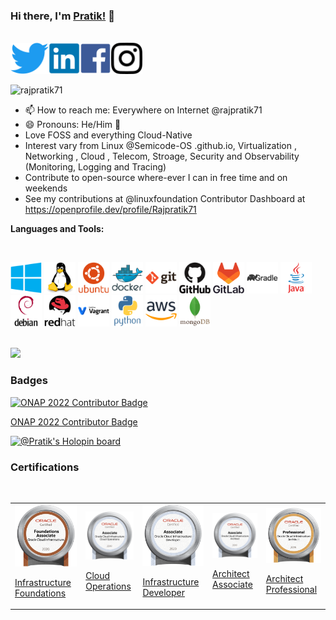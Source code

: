 ### Hi there, I'm [Pratik!](https://rajpratik71.github.io) 👋

<br />

<a href="https://twitter.com/rajpratik71">
  <img align="left" alt="Pratik raj | Twitter" height="50" src="https://raw.githubusercontent.com/devicons/devicon/master/icons/twitter/twitter-original.svg" />
</a>

<a href="https://linkedin.com/in/rajpratik71" target="_blank">
  <img align="left" alt="Pratik raj | Linkedin " height="50" src="https://raw.githubusercontent.com/devicons/devicon/master/icons/linkedin/linkedin-original.svg" />
</a>

<a href="https://www.instagram.com/rajpratik71/" target="blank">
  <img align="center" src="https://raw.githubusercontent.com/rajpratik71/rajpratik71/master/assets/instagram.svg" alt="Pratik raj | instagram" height="50" />
</a>

<a href="https://www.facebook.com/rajpratik71">
  <img align="left" alt="Pratik raj | Facebook" height="50" src="https://raw.githubusercontent.com/devicons/devicon/master/icons/facebook/facebook-original.svg" />
</a>

<br />
<br />

<img src="https://komarev.com/ghpvc/?username=rajpratik71" alt="rajpratik71" />

<br />

- 📫 How to reach me: Everywhere on Internet @rajpratik71
- 😄 Pronouns: He/Him :man:
- Love FOSS and everything Cloud-Native
- Interest vary from Linux @Semicode-OS .github.io, Virtualization , Networking , Cloud , Telecom, Stroage, Security and Observability (Monitoring, Logging and Tracing)
- Contribute to open-source where-ever I can in free time and on weekends
- See my contributions at @linuxfoundation Contributor Dashboard at https://openprofile.dev/profile/Rajpratik71 


<!--
**Rajpratik71/rajpratik71** is a ✨ _special_ ✨ repository because its `README.md` (this file) appears on your GitHub profile.

Here are some ideas to get you started:

- 🔭 I’m currently working on ...
- 🌱 I’m currently learning ...
- 👯 I’m looking to collaborate on ...
- 🤔 I’m looking for help with ...
- 💬 Ask me about ...
- ⚡ Fun fact: ...
-->

**Languages and Tools:**

<br />

<p align="left">
  <img src="https://raw.githubusercontent.com/devicons/devicon/master/icons/windows8/windows8-original.svg"  alt="windows" height="50"/>
  <img src="https://raw.githubusercontent.com/devicons/devicon/master/icons/linux/linux-original.svg"  alt="linux" height="50"/>
  <img src="https://raw.githubusercontent.com/devicons/devicon/master/icons/ubuntu/ubuntu-plain-wordmark.svg" alt="ubuntu" height="50"/>
  <img src="https://raw.githubusercontent.com/devicons/devicon/master/icons/docker/docker-original-wordmark.svg" alt="docker" height="50"/>
  <img src="https://raw.githubusercontent.com/devicons/devicon/master/icons/git/git-original-wordmark.svg" alt="git" height="50"/>
  <img src="https://raw.githubusercontent.com/devicons/devicon/master/icons/github/github-original-wordmark.svg" alt="github" height="50"/>
  <img src="https://raw.githubusercontent.com/devicons/devicon/master/icons/gitlab/gitlab-original-wordmark.svg" alt="gitlab" height="50"/>
  <img src="https://raw.githubusercontent.com/devicons/devicon/master/icons/gradle/gradle-plain-wordmark.svg" alt="gradle" height="50"/>
  <img src="https://raw.githubusercontent.com/devicons/devicon/master/icons/java/java-original-wordmark.svg" alt="java" height="50"/>
  <img src="https://raw.githubusercontent.com/devicons/devicon/master/icons/debian/debian-original-wordmark.svg" alt="debian" height="50"/>
  <img src="https://raw.githubusercontent.com/devicons/devicon/master/icons/redhat/redhat-original-wordmark.svg" alt="redhat" height="50"/>
  <img src="https://raw.githubusercontent.com/devicons/devicon/master/icons/vagrant/vagrant-original-wordmark.svg" alt="vagrant" height="50"/>
  <img src="https://raw.githubusercontent.com/devicons/devicon/master/icons/python/python-original-wordmark.svg" alt="python" height="50"/>
  <img src="https://raw.githubusercontent.com/devicons/devicon/master/icons/amazonwebservices/amazonwebservices-original-wordmark.svg" alt="amazonwebservices" height="50"/>
  <img src="https://raw.githubusercontent.com/devicons/devicon/master/icons/mongodb/mongodb-original-wordmark.svg" alt="mongodb" height="50"/>
  </p>

<br />

<img src="https://github-readme-stats.vercel.app/api?username=rajpratik71&hide_border=true&show_icons=true">

<br />

### Badges

<a href="https://www.credly.com/badges/90d2c073-7777-47b8-b8c9-8c89aa4b7587/public_url">
  <img alt="ONAP 2022 Contributor Badge" width="100" src="https://images.credly.com/images/7c795b20-1f71-48da-8e2d-1c6ec8b643c9/image.png" />
</a>

[ONAP 2022 Contributor Badge](https://www.credly.com/badges/90d2c073-7777-47b8-b8c9-8c89aa4b7587/public_url)

[![@Pratik's Holopin board](https://holopin.io/api/user/board?user=rajpratik71)](https://holopin.io/@rajpratik71)

### Certifications

<br />

<table>
<tr>
<td>

<a href="https://www.youracclaim.com/badges/a6b0ec1d-65ca-4d3d-bfb8-b677a57e1838/public_url">
  <img alt="Infrastructure Foundations" width="100" src="https://raw.githubusercontent.com/rajpratik71/rajpratik71/master/assets/03_Oracle_Cloud_Infrastructure_Foundations_Associate.png" />
</a>

[Infrastructure Foundations](https://www.youracclaim.com/badges/a6b0ec1d-65ca-4d3d-bfb8-b677a57e1838/public_url)

</td>
<td>

<a href="https://www.youracclaim.com/badges/68539059-a7f3-49a0-8368-8c9e267fc090/public_url">
  <img alt="Cloud Operations" width="100" src="https://raw.githubusercontent.com/rajpratik71/rajpratik71/master/assets/09_Associate_OCI_Cloud_Operations_2019.png" />
</a>

[Cloud Operations](https://www.youracclaim.com/badges/68539059-a7f3-49a0-8368-8c9e267fc090/public_url)

</td>
<td>

<a href="https://www.youracclaim.com/badges/79230558-3219-4d59-a97d-6e245c83319e/public_url">
  <img alt="Infrastructure Developer" width="100" src="https://raw.githubusercontent.com/rajpratik71/rajpratik71/master/assets/03_Oracle-Cloud_Infrastructure_Developer_Associate.png" />
</a>

[Infrastructure Developer](https://www.youracclaim.com/badges/79230558-3219-4d59-a97d-6e245c83319e/public_url)

</td>
<td>

<a href="https://www.youracclaim.com/badges/6646230c-43e0-458a-a105-d7920f2986c2/public_url">
  <img alt="Architect Associate" width="100" src="https://raw.githubusercontent.com/rajpratik71/rajpratik71/master/assets/08_Associate_OCI_Architect_2019.png" />
</a>

[Architect Associate](https://www.youracclaim.com/badges/6646230c-43e0-458a-a105-d7920f2986c2/public_url)

</td>
<td>

<a href="https://www.youracclaim.com/badges/5ebede9a-353b-4e39-ab9f-869e16c24bec/public_url">
  <img alt="Architect Professional" width="100" src="https://raw.githubusercontent.com/rajpratik71/rajpratik71/master/assets/11_OCI_Architect_Professional_2019.png" />
</a>

[Architect Professional](https://www.youracclaim.com/badges/5ebede9a-353b-4e39-ab9f-869e16c24bec/public_url)

</td>
</tr>
</table>

<!--
<img src="https://github.com/rajpratik71/rajpratik71/blob/master/images/stat.svg" alt="My Activity"/>
-->
